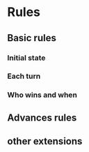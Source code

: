 # Rules

## Basic rules
### Initial state

### Each turn

### Who wins and when


## Advances rules


## other extensions